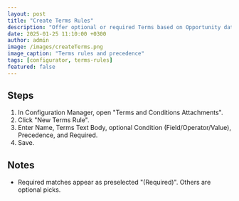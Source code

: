 ```yaml
---
layout: post
title: "Create Terms Rules"
description: "Offer optional or required Terms based on Opportunity data"
date: 2025-01-25 11:10:00 +0300
author: admin
image: /images/createTerms.png
image_caption: "Terms rules and precedence"
tags: [configurator, terms-rules]
featured: false
---
```

## Steps
1. In Configuration Manager, open "Terms and Conditions Attachments".
2. Click "New Terms Rule".
3. Enter Name, Terms Text Body, optional Condition (Field/Operator/Value), Precedence, and Required.
4. Save.

## Notes
- Required matches appear as preselected "(Required)". Others are optional picks.
